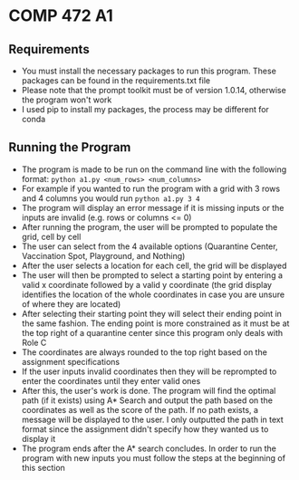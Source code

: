 # COMP 472 A1

## Requirements
- You must install the necessary packages to run this program. These packages can be found in the requirements.txt file
- Please note that the prompt toolkit must be of version 1.0.14, otherwise the program won't work
- I used pip to install my packages, the process may be different for conda

## Running the Program
- The program is made to be run on the command line with the following format: `python a1.py <num_rows> <num_columns>`
- For example if you wanted to run the program with a grid with 3 rows and 4 columns you would run `python a1.py 3 4`
- The program will display an error message if it is missing inputs or the inputs are invalid (e.g. rows or columns <= 0)
- After running the program, the user will be prompted to populate the grid, cell by cell
- The user can select from the 4 available options (Quarantine Center, Vaccination Spot, Playground, and Nothing)
- After the user selects a location for each cell, the grid will be displayed
- The user will then be prompted to select a starting point by entering a valid x coordinate followed by a valid y coordinate (the grid display identifies the location of the whole coordinates in case you are unsure of where they are located)
- After selecting their starting point they will select their ending point in the same fashion. The ending point is more constrained as it must be at the top right of a quarantine center since this program only deals with Role C
- The coordinates are always rounded to the top right based on the assignment specifications
- If the user inputs invalid coordinates then they will be reprompted to enter the coordinates until they enter valid ones
- After this, the user's work is done. The program will find the optimal path (if it exists) using A* Search and output the path based on the coordinates as well as the score of the path. If no path exists, a message will be displayed to the user. I only outputted the path in text format since the assignment didn't specify how they wanted us to display it
- The program ends after the A* search concludes. In order to run the program with new inputs you must follow the steps at the beginning of this section
